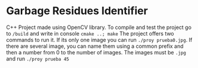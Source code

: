 # Garbage Residues Identifier
C++ Project made using OpenCV library. To compile and test the project go to `/build` and write in console `cmake ..; make`
The project offers two commands to run it. If its only one image you can run `./proy prueba0.jpg`. If there are several image, you can name them using a common prefix and then a number from 0 to the number of images. The images must be `.jpg` and run `./proy prueba 45`
